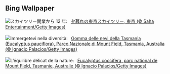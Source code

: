 ## Bing Wallpaper
![](https://www.bing.com/th?id=OHR.SkyTree2024_JA-JP0993799568_UHD.jpg&w=1000)スカイツリー開業から 12 年:&nbsp;&ensp;[夕暮れの東京スカイツリー,  東京 (© Saha Entertainment/Getty Images)](https://www.bing.com/th?id=OHR.SkyTree2024_JA-JP0993799568_UHD.jpg)
<br><br/>
![](https://www.bing.com/th?id=OHR.SnowGumTasmania_IT-IT5111843479_UHD.jpg&w=1000)Immergetevi nella diversità:&nbsp;&ensp;[Gomma delle nevi della Tasmania (Eucalyptus pauciflora), Parco Nazionale di Mount Field, Tasmania, Australia (© Ignacio Palacios/Getty Images)](https://www.bing.com/th?id=OHR.SnowGumTasmania_IT-IT5111843479_UHD.jpg)
<br><br/>
![](https://www.bing.com/th?id=OHR.SnowGumTasmania_FR-FR8041530043_UHD.jpg&w=1000)L’équilibre délicat de la nature:&nbsp;&ensp;[Eucalyptus coccifera, parc national de Mount Field, Tasmanie, Australie (© Ignacio Palacios/Getty Images)](https://www.bing.com/th?id=OHR.SnowGumTasmania_FR-FR8041530043_UHD.jpg)
<br><br/>
